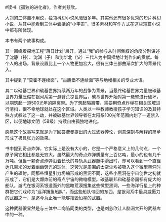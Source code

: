 \#读书《孤独的进化者》，作者刘慈欣。

大刘的三体自不用说，独领科幻小说风骚很多年。其实他还有很多优秀的短片科幻小说，从其中能看到三体中囊括的“小宇宙”，很多素材和写作方式在这些短篇小说中都有所体现。

本书有两个故事构成。

其一围绕着探地工程“落日计划”展开，通过“我”的参与从时间倒叙的角度分别讲述了沈静（孙）、沈渊（子）和沈华北（父）三代人为中国探地计划作出的贡献。每个人的出场，背景设置比上一个人物更加宏大，很有三体三部曲渐次扩大的背景代入。

其中提到了“莫霍不连续面”，“古腾堡不连续面”等与地幔相关的专业术语。

其二以硅基世界和碳基世界持续两万年的战争为背景，当最终硅基世界力量被碳基世界力量压缩在银河系第一悬臂荒凉世界后，碳基世界开始对第一悬臂进行破坏，以期筑起一道500光年的隔离带。为了筑起隔离带，需要用奇点炸弹在相关区域进行清扫，很不幸地球就处在这个区域。人类以一种教师教授孩子学习知识的及其特殊方式躲过了这一劫，并被碳基世界领导者在太阳系100光年范围内划了一道禁入区，以便地球文明（5B级）持续自由孤独地进化。

感觉这个故事写来就是为了回答费曼提出的大过滤器悖论，创意深刻与解释的简单形成了极具张力的效果。

书中提到奇点炸弹，它实际上是没有大小的，它是一个严格意义上的几何点，一个原子同它相比都是无穷大，虽然最大的奇点炸弹质量有上百亿吨，最小的也有几千万吨。但当一颗奇点炸弹沿着长长的导轨从武器舱中滑出时，却可以看到一个直径达几百米的发着幽幽荧光的球体，这荧光是周围的太空尘埃被吸入这个微型黑洞时产生的辐射。同那些恒星引力坍缩形成的黑洞不同，这些小黑洞在宇宙创世之初就形成了，它们是大爆炸前的奇点宇宙的微缩模型。碳基联邦和硅基帝国都有庞大的船队，游弋在银河系银道面外的黑暗荒漠搜集这些微型黑洞，一些海洋行星上的种群把它们戏称为“远洋捕鱼船队”，而这些船队带回的东西，是银河系中最具威慑力的武器之一，是迄今为止唯一能够摧毁恒星的武器。

这种武器很显然是与三体中二向箔同类的类型，也是刘慈欣让人脑洞大开的武器库中的一种。